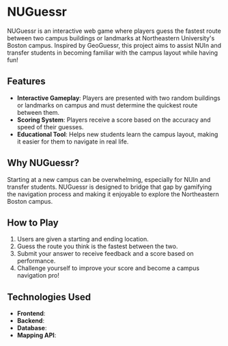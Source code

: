 # NUGuessr

NUGuessr is an interactive web game where players guess the fastest route between two campus buildings or landmarks at Northeastern University's Boston campus. Inspired by GeoGuessr, this project aims to assist NUIn and transfer students in becoming familiar with the campus layout while having fun!

## Features
- **Interactive Gameplay**: Players are presented with two random buildings or landmarks on campus and must determine the quickest route between them.
- **Scoring System**: Players receive a score based on the accuracy and speed of their guesses.
- **Educational Tool**: Helps new students learn the campus layout, making it easier for them to navigate in real life.

## Why NUGuessr?
Starting at a new campus can be overwhelming, especially for NUIn and transfer students. NUGuessr is designed to bridge that gap by gamifying the navigation process and making it enjoyable to explore the Northeastern Boston campus.

## How to Play
1. Users are given a starting and ending location.
2. Guess the route you think is the fastest between the two.
3. Submit your answer to receive feedback and a score based on performance.
4. Challenge yourself to improve your score and become a campus navigation pro!

## Technologies Used
- **Frontend**:  
- **Backend**: 
- **Database**: 
- **Mapping API**:

  
